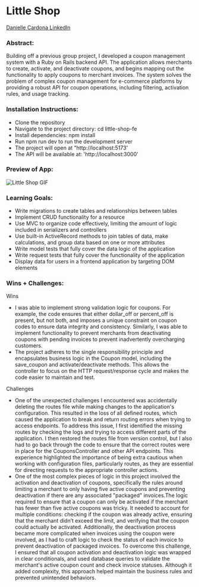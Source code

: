 # Little Shop  

[Danielle Cardona LinkedIn](https://github.com/dcardona23/little-shop-fe-final-starter)

### Abstract:
Building off a previous group project, I developed a coupon management system with a Ruby on Rails backend API. The application allows merchants to create, activate, and deactivate coupons, and begins mapping out the functionality to apply coupons to merchant invoices. The system solves the problem of complex coupon management for e-commerce platforms by providing a robust API for coupon operations, including filtering, activation rules, and usage tracking. 

### Installation Instructions:
- Clone the repository
- Navigate to the project directory: cd little-shop-fe
- Install dependencies: npm install
- Run npm run dev to run the development server
- The project will open at "http://localhost:5173'
- The API will be available at: 'http://localhost:3000'

### Preview of App:
![Little Shop GIF](https://videoapi-muybridge.vimeocdn.com/animated-thumbnails/image/36128a8f-23cc-4724-9866-ded27eacdb6c.gif?ClientID=sulu&Date=1731454863&Signature=11c26968097ee6175740a33801f4701a1f31309c) 

### Learning Goals:
- Write migrations to create tables and relationships between tables
- Implement CRUD functionality for a resource
- Use MVC to organize code effectively, limiting the amount of logic included in serializers and controllers
- Use built-in ActiveRecord methods to join tables of data, make calculations, and group data based on one or more attributes
- Write model tests that fully cover the data logic of the application
- Write request tests that fully cover the functionality of the application
- Display data for users in a frontend application by targeting DOM elements

### Wins + Challenges:
Wins
- I was able to implement strong validation logic for coupons. For example, the code ensures that either dollar_off or percent_off is present, but not both, and imposes a unique constraint on coupon codes to ensure data integrity and consistency. Similarly, I was able to implement functionality to prevent merchants from deactivating coupons with pending invoices to prevent inadvertently overcharging customers.
- The project adheres to the single responsibility principle and encapsulates business logic in the Coupon model, including the save_coupon and activate/deactivate methods. This allows the controller to focus on the HTTP request/response cycle and makes the code easier to maintain and test.

Challenges 
- One of the unexpected challenges I encountered was accidentally deleting the routes file while making changes to the application's configuration. This resulted in the loss of all defined routes, which caused the application to break and return routing errors when trying to access endpoints. To address this issue, I first identified the missing routes by checking the logs and trying to access different parts of the application. I then restored the routes file from version control, but I also had to go back through the code to ensure that the correct routes were in place for the CouponsController and other API endpoints. This experience highlighted the importance of being extra cautious when working with configuration files, particularly routes, as they are essential for directing requests to the appropriate controller actions. 
- One of the most complex pieces of logic in this project involved the activation and deactivation of coupons, specifically the rules around limiting a merchant to only having five active coupons and preventing deactivation if there are any associated "packaged" invoices.The logic required to ensure that a coupon can only be activated if the merchant has fewer than five active coupons was tricky. It needed to account for multiple conditions: checking if the coupon was already active, ensuring that the merchant didn’t exceed the limit, and verifying that the coupon could actually be activated. Additionally, the deactivation process became more complicated when invoices using the coupon were involved, as I had to craft logic to check the status of each invoice to prevent deactivation of packaged invoices. To overcome this challenge, I ensured that all coupon activation and deactivation logic was wrapped in clear conditionals, and used database queries to validate the merchant's active coupon count and check invoice statuses. Although it added complexity, this approach helped maintain the business rules and prevented unintended behaviors. 